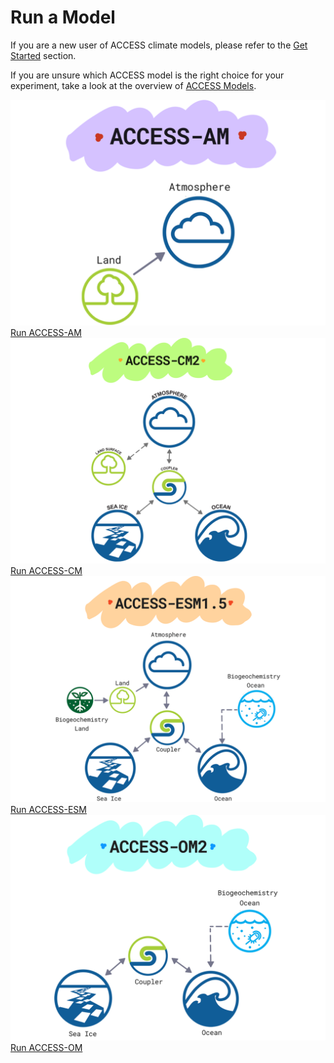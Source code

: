 # <div class="highlight-bg">Run a Model</div>
If you are a new user of ACCESS climate models, please refer to the [Get Started](../../../get_started) section.

If you are unsure which ACCESS model is the right choice for your experiment, take a look at the overview of [ACCESS Models](../).

<div class="card-container">
    <a href="run-access-am" class="squared-card default-text-color">
        <div class="squared-card-image-container">
            <img class="img-cover image-background" src="../../assets/model-config-logos/access-am-config.png" alt="ACCESS-AM">
        </div>
        <div class="squared-card-text-container highlight-bg bg-color-like-tab bold">   
            Run ACCESS-AM
        </div>
    </a>
    <a href="run-access-cm" class="squared-card default-text-color">
        <div class="squared-card-image-container">
            <img class="img-cover image-background" src="../../assets/model-config-logos/access-cm2-config.png" alt="ACCESS-CM">
        </div>
        <div class="squared-card-text-container highlight-bg bg-color-like-tab bold">   
            Run ACCESS-CM
        </div>
    </a>
    <a href="run-access-esm" class="squared-card default-text-color">
        <div class="squared-card-image-container">
            <img class="img-cover image-background" src="../../assets/model-config-logos/access-esm-config.png" alt="ACCESS-ESM">
        </div>
        <div class="squared-card-text-container highlight-bg bg-color-like-tab bold">   
            Run ACCESS-ESM
        </div>
    </a>
    <a href="run-access-om" class="squared-card default-text-color">
        <div class="squared-card-image-container">
            <img class="img-cover image-background" src="../../assets/model-config-logos/access-om2-config.png" alt="ACCESS-OM">
        </div>
        <div class="squared-card-text-container highlight-bg bg-color-like-tab bold">   
            Run ACCESS-OM
        </div>
    </a>
</div>